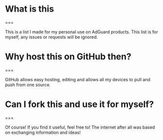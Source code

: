 # What is this

===

This is a list I made for my personal use on AdGuard products. This list is for myself, any issues or requests will be ignored.

# Why host this on GitHub then?

===

GitHub allows easy hosting, editing and allows all my devices to pull and push from one source.

# Can I fork this and use it for myself?

===

Of course! If you find it useful, feel free to! The internet after all was based on exchanging information and ideas!